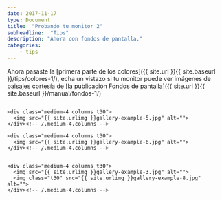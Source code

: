 ```yaml
---
date: 2017-11-17
type: Document
title:  "Probando tu monitor 2"
subheadline:  "Tips"
description: "Ahora con fondos de pantalla."
categories:
    - tips
---
```


Ahora pasaste la [primera parte de los colores]({{ site.url }}{{ site.baseurl }}/tips/colores-1/), echa un vistazo si tu monitor puede ver imágenes de paisajes cortesía de [la publicación Fondos de pantalla]({{ site.url }}{{ site.baseurl }}/manual/fondos-1/)


<!--more-->

<div class="row">
    <div class="medium-4 columns t30">
    <img src="{{ site.urlimg }}gallery-example-4.jpg" alt="">
    </div><!-- /.medium-4.columns -->

    <div class="medium-4 columns t30">
      <img src="{{ site.urlimg }}gallery-example-5.jpg" alt="">
    </div><!-- /.medium-4.columns -->

    <div class="medium-4 columns t30">
      <img src="{{ site.urlimg }}gallery-example-6.jpg" alt="">
    </div><!-- /.medium-4.columns -->

</div><!-- /.row -->


<div class="row">
    <div class="medium-8 columns t30">
    <img src="{{ site.urlimg }}gallery-example-7.jpg" alt="">
    </div><!-- /.medium-8.columns -->

    <div class="medium-4 columns t30">
      <img src="{{ site.urlimg }}gallery-example-3.jpg" alt="">
      <img class="t30" src="{{ site.urlimg }}gallery-example-8.jpg" alt="">
    </div><!-- /.medium-4.columns -->

</div><!-- /.row -->
